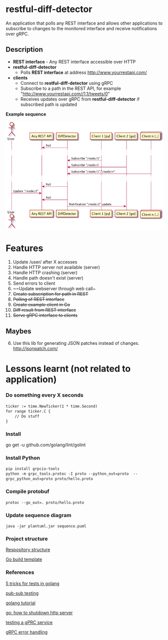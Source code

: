 # restful-diff-detector
An application that polls any REST interface and allows other applications to subscribe to changes to the monitored interface and receive notifications over gRPC.

## Description
- **REST interface** - Any REST interface accessible over HTTP
- **restful-diff-detector**
  - Polls **REST interface** at address http://www.yourrestapi.com/
- **clients**
  - Connect to **restful-diff-detector** using gRPC
  - Subscribe to a path in the REST API, for example "http://www.yourrestapi.com//1.1/tweets/0"
  - Receives updates over gRPC from **restful-diff-detector** if subscribed path is updated

**Example sequence**

![alt text](sequence.png "Example of sequence")

# Features
1. Update /user/ after X accesses
1. Handle HTTP server not available (server)
2. Handle HTTP crashing (server)
2. Handle path doesn't exist (server)
3. Send errors to client
3. ~~Update webserver through web call~
4. ~~Create subscription for path in REST~~
1. ~~Polling of REST interface~~
5. ~~Create example client in Go~~
2. ~~Diff result from REST interface~~
1. ~~Serve gRPC interface to clients~~

## Maybes
6. Use this lib for generating JSON patches instead of changes. http://jsonpatch.com/

# Lessons learnt (not related to application)

### Do something every X seconds
```
ticker := time.NewTicker(1 * time.Second)
for range ticker.C {
    // Do stuff
}
```

### Install
go get -u github.com/golang/lint/golint

### Install Python
```
pip install grpcio-tools
python -m grpc_tools.protoc -I proto --python_out=proto  --grpc_python_out=proto proto/hello.proto
```

### Compile protobuf
```
protoc --go_out=. proto/hello.proto
```

### Update sequence diagram
```
java -jar plantuml.jar sequence.puml
```


### Project structure

[Respository structure](https://peter.bourgon.org/go-best-practices-2016/#repository-structure)

[Go build template](https://github.com/thockin/go-build-template)

### References
[5 tricks for tests in golang](https://medium.com/@matryer/5-simple-tips-and-tricks-for-writing-unit-tests-in-golang-619653f90742)

[pub-sub testing](https://github.com/cskr/pubsub/blob/master/pubsub_test.go)

[golang tutorial](https://tour.golang.org/)

[go: how to shutdown http server](https://stackoverflow.com/questions/39320025/how-to-stop-http-listenandserve)

[testing a gPRC service](https://stackoverflow.com/questions/42102496/testing-a-grpc-service)

[gRPC error handling](http://avi.im/grpc-errors)

